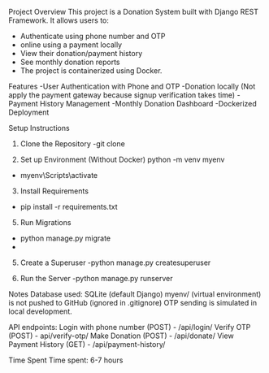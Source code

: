 Project Overview
This project is a Donation System built with Django REST Framework.
It allows users to:
- Authenticate using phone number and OTP
- online using a payment locally
- View their donation/payment history
- See monthly donation reports
- The project is containerized using Docker.

Features
-User Authentication with Phone and OTP
-Donation locally (Not apply the payment gateway because signup verification takes time)
-Payment History Management
-Monthly Donation Dashboard 
-Dockerized Deployment

Setup Instructions
1. Clone the Repository
-git clone <your-repo-link>

2. Set up Environment (Without Docker)
python -m venv myenv
- myenv\Scripts\activate   

3. Install Requirements
- pip install -r requirements.txt

5. Run Migrations
- python manage.py migrate
- 
5. Create a Superuser
-python manage.py createsuperuser

6. Run the Server
-python manage.py runserver

Notes
Database used: SQLite (default Django)
myenv/ (virtual environment) is not pushed to GitHub (ignored in .gitignore)
OTP sending is simulated in local development.

API endpoints:
Login with phone number (POST) - /api/login/
Verify OTP (POST) - api/verify-otp/
Make Donation (POST) - /api/donate/
View Payment History (GET) - /api/payment-history/


Time Spent
Time spent: 6-7 hours
